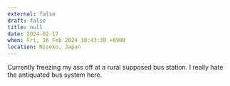 ```yaml
---
external: false
draft: false
title: null
date: 2024-02-17
when: Fri, 16 Feb 2024 10:43:30 +0900
location: Niseko, Japan
---
```


Currently freezing my ass off at a rural supposed bus station. I really hate the antiquated bus system here.